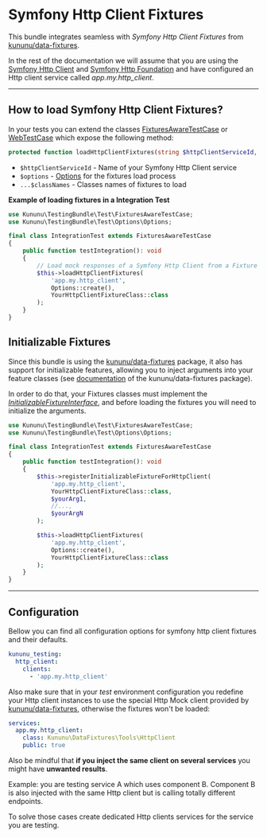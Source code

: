 # Symfony Http Client Fixtures

This bundle integrates seamless with *Symfony Http Client Fixtures*
from [kununu/data-fixtures](https://github.com/kununu/data-fixtures).

In the rest of the documentation we will assume that you are using the [Symfony Http Client](https://github.com/symfony/http-client) and [Symfony Http Foundation](https://github.com/symfony/http-foundation) and have configured an Http client service called *app.my.http_client*.

----------------------------------

## How to load Symfony Http Client Fixtures?

In your tests you can extend the classes [FixturesAwareTestCase](/src/Test/FixturesAwareTestCase.php) or [WebTestCase](/src/Test/WebTestCase.php) which expose the following method:

```php
protected function loadHttpClientFixtures(string $httpClientServiceId, OptionsInterface $options, string ...$classNames): void
```

- `$httpClientServiceId` - Name of your Symfony Http Client service
- `$options` - [Options](options.md) for the fixtures load process
- `...$classNames` - Classes names of fixtures to load

**Example of loading fixtures in a Integration Test**

```php
use Kununu\TestingBundle\Test\FixturesAwareTestCase;
use Kununu\TestingBundle\Test\Options\Options;

final class IntegrationTest extends FixturesAwareTestCase
{
    public function testIntegration(): void
    {
        // Load mock responses of a Symfony Http Client from a Fixture class
        $this->loadHttpClientFixtures(
            'app.my.http_client',
            Options::create(),
            YourHttpClientFixtureClass::class
        );
    }
}
```

## Initializable Fixtures

Since this bundle is using the [kununu/data-fixtures](https://github.com/kununu/data-fixtures) package, it also has support for initializable features, allowing you to inject arguments into your feature classes (see [documentation](https://github.com/kununu/data-fixtures) of the kununu/data-fixtures package).

In order to do that, your Fixtures classes must implement the *[InitializableFixtureInterface](https://github.com/kununu/data-fixtures/blob/master/src/InitializableFixtureInterface.php)*, and before loading the fixtures you will need to initialize the arguments.

```php
use Kununu\TestingBundle\Test\FixturesAwareTestCase;
use Kununu\TestingBundle\Test\Options\Options;

final class IntegrationTest extends FixturesAwareTestCase
{
    public function testIntegration(): void
    {
        $this->registerInitializableFixtureForHttpClient(
            'app.my.http_client',
	        YourHttpClientFixtureClass::class,
	        $yourArg1,
	        //...,
	        $yourArgN
        );

        $this->loadHttpClientFixtures(
	        'app.my.http_client',
	        Options::create(),
	        YourHttpClientFixtureClass::class
        );
    }
}

```

-------------------------

## Configuration

Bellow you can find all configuration options for symfony http client fixtures and their defaults.

```yaml
kununu_testing:
  http_client:
    clients:
      - 'app.my.http_client'
```

Also make sure that in your *test* environment configuration you redefine your Http client instances to use the special Http Mock client provided by [kununu/data-fixtures](https://github.com/kununu/data-fixtures), otherwise the fixtures won't be loaded:

```yaml
services:
  app.my.http_client:
    class: Kununu\DataFixtures\Tools\HttpClient
    public: true
```

Also be mindful that **if you inject the same client on several services** you might have **unwanted results**.

Example: you are testing service A which uses component B. Component B is also injected with the same Http client but is calling totally different endpoints.

To solve those cases create dedicated Http clients services for the service you are testing.
